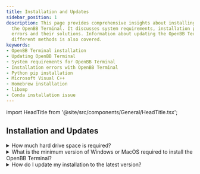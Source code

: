 ```yaml
---
title: Installation and Updates
sidebar_position: 1
description: This page provides comprehensive insights about installing and updating
  the OpenBB Terminal. It discusses system requirements, installation process, common
  errors and their solutions. Information about updating the OpenBB Terminal through
  different methods is also covered.
keywords:
- OpenBB Terminal installation
- Updating OpenBB Terminal
- System requirements for OpenBB Terminal
- Installation errors with OpenBB Terminal
- Python pip installation
- Microsoft Visual C++
- Homebrew installation
- libomp
- Conda installation issue
---
```


import HeadTitle from '@site/src/components/General/HeadTitle.tsx';

<HeadTitle title="Installation and Updates - Faqs | OpenBB Terminal Docs" />

## Installation and Updates

<details><summary>How much hard drive space is required?</summary>

An installation will use approximately 4-5 GB of space, with additional storage required for optional machine learning models.

</details>

<details><summary>What is the minimum version of Windows or MacOS required to install the OpenBB Terminal?</summary>

The OpenBB Terminal installation packages are compatible with:

- Windows 10 or later.
- MacOS Monterey or later.

**Note:** Machines which are not compatible with the installer packages may be able to install from the source code.

</details>

<details><summary>How do I update my installation to the latest version?</summary>

The terminal is constantly being updated with new features and bug fixes. The process for updating will vary by the installation type:

- As of version 2.4.1, the Windows installer has an option for uninstalling the existing prior to updating. For other installer versions, uninstall the previous version using the uninstaller (uninstall.exe for Windows, delete the Application folder on MacOS); then, download the latest version and reinstall. User settings and data will remain.
- For other installer versions, uninstall the previous version (uninstall.exe for Windows, delete the Application folder on MacOS); then, download the latest version and reinstall. User settings and data will remain.
- For a `pip` installation, when a new version is published: First, uninstall the previous version using `pip uninstall openbb[all]`. Then, reinstall the latest version with `pip install -U openbb[all]`.
- Upgrade a cloned version of the GitHub repo with:

```console
git fetch
git pull
Install the latest version by running the following commands:
```console
poetry install
npm install && npm run build && make github-actions
```
```

**Notes:** If the cloned repository is a fork, pull from: `git pull origin main` or `git pull origin develop`. If there are changes locally to the files that conflict with the incoming changes from GitHub, stash them before pulling from main with `git stash`.

</details>

### PyPi Nightly

The nightly build can be installed with:

```console
pip install openbb-terminal-nightly[all]
```

**Note**: This version may not be stable and should not be used in a production setting.

<details><summary>"Microsoft Visual C++ 14.0 or greater is required"</summary>

Download and install [C++ Build Tools](https://visualstudio.microsoft.com/visual-cpp-build-tools/), restart the machine, then try again.

![image](https://github.com/OpenBB-finance/OpenBBTerminal/assets/85772166/ceb57be0-6dae-42f2-aca6-bf62ce7d6135)

![image](https://github.com/OpenBB-finance/OpenBBTerminal/assets/85772166/f8aef8fc-a080-4164-bd36-460714ec44f3)

</details>

<details><summary>Error: failed building wheel for bt</summary>

There may be an additional message that is printed from this error, stating: "Microsoft Visual C++ 14.0 or greater is required. Get it with "Microsoft C++ Build Tools".

Download and install it. [https://visualstudio.microsoft.com/visual-cpp-build-tools/](https://visualstudio.microsoft.com/visual-cpp-build-tools/)

Mac and Linux users may also encounter a similar error because a C++ compiler is not installed. Install Homebrew:

```console
/bin/bash -c "$(curl -fsSL https://raw.githubusercontent.com/Homebrew/install/HEAD/install.sh)"
```

Then run:

```console
brew install gcc
brew install cmake
```

</details>

<details><summary>Miniconda3 will not install on ARM/Linux Raspberry Pi machines.</summary>

Refer to this issue on the Conda [GitHub](https://github.com/conda/conda/issues/10723) page.

</details>

<details><summary>Error: Library not loaded: '/usr/local/opt/libomp/lib/libomp.dylib'</summary>

This error is resolved by installing libomp from Homebrew:

```console
brew install libomp
```

</details>
